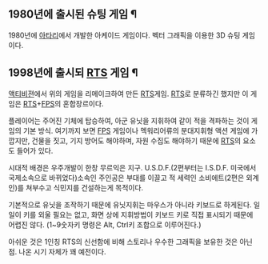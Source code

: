 ## 1980년에 출시된 슈팅 게임 ¶

1980년에 [아타리](%EC%95%84%ED%83%80%EB%A6%AC.md)에서 개발한 아케이드 게임이다. 벡터 그래픽을 이용한
3D 슈팅 게임이다.

  

## 1998년에 출시되 [RTS](RTS.md) 게임 ¶

[액티비젼](%EC%95%A1%ED%8B%B0%EB%B9%84%EC%A0%BC.md)에서 위의 게임을 리메이크하여 만든
[RTS](RTS.md)게임. [RTS](RTS.md)로 분류하긴 했지만 이 게임은
[RTS](RTS.md)+[FPS](FPS.md)의 혼합장르이다.

  

플레이어는 주어진 기체에 탑승하여, 아군 유닛을 지휘하여 같이 적을 격파하는 것이 게임의 기본 방식. 여기까지 보면
[FPS](FPS.md) 게임이나 멕워리어류의 분대지휘형 액션 게임에 가깝지만, 건물을 짓고, 기지 방어도 해야하며, 자원 수집도
해야하기 때문에 [RTS](RTS.md)의 요소도 들어가 있다.

  

시대적 배경은 우주개발이 한창 무르익은 지구. U.S.D.F.(2편부터는 I.S.D.F. 미국에서 국제소속으로 바뀌었다)소속인 주인공은
부대를 이끌고 적 세력인 소비에트(2편은 외계인)를 쳐부수고 식민지를 건설하는게 목적이다.  

  

기본적으로 유닛을 조작하기 때문에 유닛지휘는 마우스가 아니라 키보드로 하게된다. 일일이 키를 외울 필요는 없고, 화면 상에 지휘방법이 키보드
키로 직접 표시되기 때문에 어렵진 않다. (1~9숫자키 명령은 Alt, Ctrl키 조합으로 이루어진다.)  

  

아쉬운 것은 1인칭 RTS의 신선함에 비해 스토리나 우수한 그래픽을 보유한 것은 아닌 점. 나온 시기 자체가 꽤 예전이다.  

